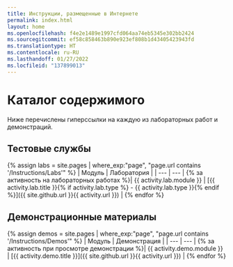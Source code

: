 ```yaml
---
title: Инструкции, размещенные в Интернете
permalink: index.html
layout: home
ms.openlocfilehash: f4e2e1489e1997cfd064aa74eb5345e302bb2424
ms.sourcegitcommit: ef58c858463b890e923ef808b1d43405423943fd
ms.translationtype: HT
ms.contentlocale: ru-RU
ms.lasthandoff: 01/27/2022
ms.locfileid: "137899013"
---
```

# <a name="content-directory"></a>Каталог содержимого

Ниже перечислены гиперссылки на каждую из лабораторных работ и демонстраций.

## <a name="labs"></a>Тестовые службы

{% assign labs = site.pages | where_exp:"page", "page.url contains '/Instructions/Labs'" %}
| Модуль | Лаборатория |
| --- | --- | 
{% за активность на лабораторных работах  %}| {{ activity.lab.module }} | [{{ activity.lab.title }}{% if activity.lab.type %} - {{ activity.lab.type }}{% endif %}]({{ site.github.url }}{{ activity.url }}) |
{% endfor %}

## <a name="demos"></a>Демонстрационные материалы

{% assign demos = site.pages | where_exp:"page", "page.url contains '/Instructions/Demos'" %}
| Модуль | Демонстрация |
| --- | --- | 
{% за активность при просмотре демонстрации  %}| {{ activity.demo.module }} | [{{ activity.demo.title }}]({{ site.github.url }}{{ activity.url }}) |
{% endfor %}
